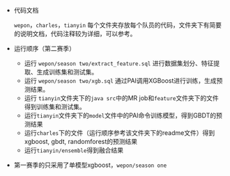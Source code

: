- 代码文档
	
	`wepon`，`charles`，`tianyin` 每个文件夹存放每个队员的代码，文件夹下有简要的说明文档，代码注释较为详细，可以参考。

- 运行顺序（第二赛季）

	- 运行 `wepon/season two/extract_feature.sql` 进行数据集划分、特征提取、生成训练集和测试集。
	- 运行 `wepon/season two/xgb.sql` 通过PAI调用XGBoost进行训练，生成预测结果。
	- 运行 `tianyin`文件夹下的`java src`中的MR job和`feature`文件夹下的文件得到训练集和测试集。
	- 运行`tianyin`文件夹下的`model`文件中的PAI命令训练模型，得到GBDT的预测结果
	- 运行`charles`下的文件（运行顺序参考该文件夹下的readme文件）得到xgboost, gbdt, randomforest的预测结果
	- 运行`tianyin/ensemble`得到融合结果

- 第一赛季的只采用了单模型xgboost，`wepon/season one`
	